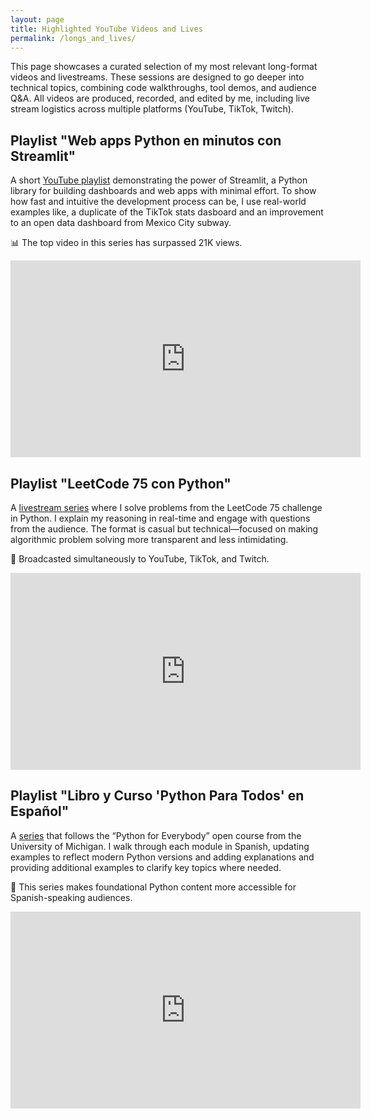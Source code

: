 ```yaml
---
layout: page
title: Highlighted YouTube Videos and Lives
permalink: /longs_and_lives/
---
```


This page showcases a curated selection of my most relevant long-format videos and livestreams. These sessions are designed to go deeper into technical topics, combining code walkthroughs, tool demos, and audience Q&A. All videos are produced, recorded, and edited by me, including live stream logistics across multiple platforms (YouTube, TikTok, Twitch).


## Playlist "Web apps Python en minutos con Streamlit"

A short [YouTube playlist](https://youtube.com/playlist?list=PL3S_Kja8U3N7obVORJ8AE5ToR1OOsqtsv&si=Fq2We9QsWJ9yXaXY) demonstrating the power of Streamlit, a Python library for building dashboards and web apps with minimal effort. To show how fast and intuitive the development process can be, I use real-world examples like, a duplicate of the TikTok stats dasboard and an improvement to an open data dashboard from Mexico City subway.

📊 The top video in this series has surpassed 21K views.

<iframe width="560" height="315" src="https://www.youtube.com/embed/9B2fUNcsbTE?si=8rUu1nXj2BPgzQW-" title="YouTube video player" frameborder="0" allow="accelerometer; autoplay; clipboard-write; encrypted-media; gyroscope; picture-in-picture; web-share" referrerpolicy="strict-origin-when-cross-origin" allowfullscreen></iframe>


## Playlist "LeetCode 75 con Python"

A [livestream series](https://youtube.com/playlist?list=PL3S_Kja8U3N7mOkUCWojPJrDtr4LR-b3Z&si=PV4vPKYc9frinC79) where I solve problems from the LeetCode 75 challenge in Python. I explain my reasoning in real-time and engage with questions from the audience. The format is casual but technical—focused on making algorithmic problem solving more transparent and less intimidating.

🎥 Broadcasted simultaneously to YouTube, TikTok, and Twitch.

<iframe width="560" height="315" src="https://www.youtube.com/embed/videoseries?si=1WSRlH2_t9MCGjBW&amp;list=PL3S_Kja8U3N7mOkUCWojPJrDtr4LR-b3Z" title="YouTube video player" frameborder="0" allow="accelerometer; autoplay; clipboard-write; encrypted-media; gyroscope; picture-in-picture; web-share" referrerpolicy="strict-origin-when-cross-origin" allowfullscreen></iframe>


## Playlist "Libro y Curso 'Python Para Todos' en Español"

A [series](https://youtube.com/playlist?list=PL3S_Kja8U3N5ZPR6BTqAy39zmwLvLY6q2&si=gEfqq5X3MT74eXlj) that follows the “Python for Everybody” open course from the University of Michigan. I walk through each module in Spanish, updating examples to reflect modern Python versions and adding explanations and providing additional examples to clarify key topics where needed.

📘 This series makes foundational Python content more accessible for Spanish-speaking audiences.

<iframe width="560" height="315" src="https://www.youtube.com/embed/videoseries?si=UQ908K0f0iECWASJ&amp;list=PL3S_Kja8U3N5ZPR6BTqAy39zmwLvLY6q2" title="YouTube video player" frameborder="0" allow="accelerometer; autoplay; clipboard-write; encrypted-media; gyroscope; picture-in-picture; web-share" referrerpolicy="strict-origin-when-cross-origin" allowfullscreen></iframe>
